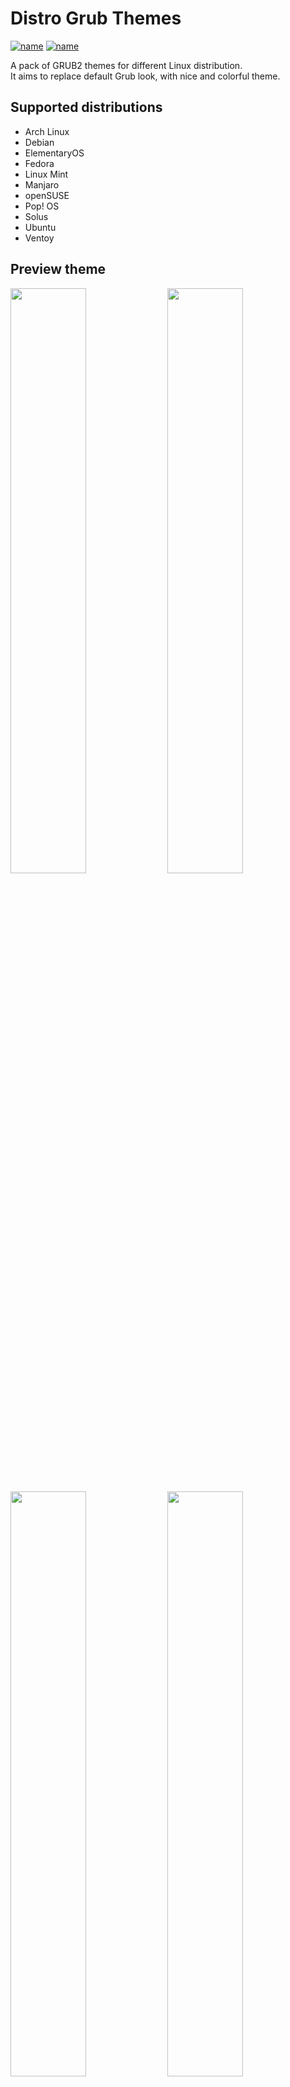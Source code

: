 # Distro Grub Themes
[![name](https://img.shields.io/github/license/AdisonCavani/distro-grub-themes?style=plastic)](https://github.com/AdisonCavani/distro-grub-themes/blob/master/LICENSE) [![name](https://img.shields.io/badge/Donate-PayPal-blue?style=plastic)](https://www.paypal.com/donate/?hosted_button_id=TKVET8LGHH5SG)

A pack of GRUB2 themes for different Linux distribution.<br>
It aims to replace default Grub look, with nice and colorful theme.

## Supported distributions
- Arch Linux
- Debian
- ElementaryOS
- Fedora
- Linux Mint
- Manjaro
- openSUSE
- Pop! OS
- Solus
- Ubuntu
- Ventoy

## Preview theme

<p float="left">
<img src="https://raw.githubusercontent.com/AdisonCavani/grub-theme/master/preview/Arch%20Linux.png" width="49%"/>
<img src="https://raw.githubusercontent.com/AdisonCavani/grub-theme/master/preview/Debian.png" width="49%"/>
</p>
<p float="left">
<img src="https://raw.githubusercontent.com/AdisonCavani/grub-theme/master/preview/ElementaryOS.png" width="49%"/>
<img src="https://raw.githubusercontent.com/AdisonCavani/grub-theme/master/preview/Fedora.png" width="49%"/>
</p>
<p float="left">
<img src="https://raw.githubusercontent.com/AdisonCavani/os-grub-themes/master/preview/Linux%20Mint.png" width="49%"/>
<img src="https://raw.githubusercontent.com/AdisonCavani/os-grub-themes/master/preview/Manjaro.png" width="49%"/>
</p>
<p float="left">
<img src="https://raw.githubusercontent.com/AdisonCavani/os-grub-themes/master/preview/openSUSE.png" width="49%"/>
<img src="https://raw.githubusercontent.com/AdisonCavani/os-grub-themes/master/preview/popOS.png" width="49%"/>
</p>
<p float="left">
<img src="https://raw.githubusercontent.com/AdisonCavani/os-grub-themes/master/preview/Solus.png" width="49%"/>
<img src="https://raw.githubusercontent.com/AdisonCavani/os-grub-themes/master/preview/Ubuntu.png" width="49%"/>
</p>

## Installation via Grub Customizer

In order to clone repository from Github you have to install `git` package <br>
Alternatively you can download zip package - **Code -> Download ZIP**

#### Clone the repository
You can clone repository or go to [release page](https://github.com/AdisonCavani/distro-grub-themes/releases) and download a single theme
```
git clone https://github.com/AdisonCavani/distro-grub-themes.git
```

### Install Grub Customizer

Apt
```
sudo add-apt-repository ppa:danielrichter2007/grub-customizer
sudo apt-get update
sudo apt-get install grub-customizer
```
Pacman
```
sudo pacman -S grub-customizer
```

Dnf
```
sudo dnf install grub-customizer
```

Eopkg
```
sudo eopkg install grub-customizer
```
### Install pre-made theme with Grub Customizer

- Open Grub Customizer
- Go to **Appearance settings** tab
- Select *Custom resolution* and type in your resolution. E.g: 1920x1080
- Press *Add theme* button, go to your directory, where you have cloned repository. In my case `/home/adison/distro-grub-theme`
- Select your theme located in `/themes` directory
- Save changes

### Install custom-made theme with Grub Customizer

- Edit your theme located in `/customize` folder
- With your file manager, inside edited theme directory, select all files and **create archive** with .tar or .tar.xz extension
- Open Grub Customizer
- Go to **Appearance settings** tab
- Enable *Custom resolution* checkbox and select your resolution or type it in manually. E.g: 1920x1080
- Press *Add theme* button, go to your directory, where you have cloned repository. In my case `/home/adison/distro-grub-theme`
- Change view settings from *Archive files* to **All files**
- Select your archive
- Save changes


## Manual Installation

In order to clone repository from Github you have to install `git` package <br>
Alternatively you can download zip package - **Code -> Download ZIP**

#### Clone the repository
You can clone repository or go to [release page](https://github.com/AdisonCavani/distro-grub-themes/releases) and download a single theme
```
git clone https://github.com/AdisonCavani/distro-grub-themes.git
```

#### Create themes directory
```
sudo mkdir /boot/grub/themes
```

#### Edit or use pre-made theme
```
cd distro-grub-themes/customize
```

#### Copy theme
Theme must be unpacked (in folder)
```
sudo cp -r Ubuntu/ /boot/grub/themes
```

#### Edit Grub config
You can use your favourite text editor
```
sudo nano /etc/default/grub
```
Uncomment this line and set your resolution:
```
GRUB_GFXMODE=1920x1080
```

At the end of file add theme path:
```
GRUB_THEME="/boot/grub/themes/Ubuntu/theme.txt"
```
Replace "Ubuntu" with selected theme<br>
Ctrl+O to save, Ctrl+X to exit

## To-do list
Feature | Status
------------ | -------------
4K & 2K displays support | In dev
Ultrawide display support | In future dev
Gentoo theme | In dev
KDE Neon theme | In dev
Slackware theme | In dev
